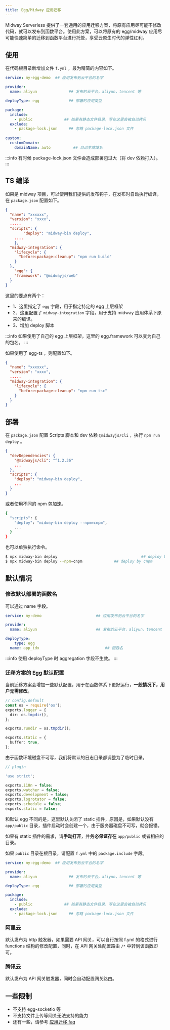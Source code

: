 ```yaml
---
title: Egg/Midway 应用迁移
---
```


  Midway Serverless 提供了一套通用的应用迁移方案，将原有应用尽可能不修改代码，就可以发布到函数平台。使用此方案，可以将原有的 egg/midway 应用尽可能快速简单的迁移到函数平台进行托管，享受云原生时代的弹性红利。


## 使用


在代码根目录新增加文件 `f.yml` ，最为精简的内容如下。


```yaml
service: my-egg-demo  ## 应用发布到云平台的名字

provider:
  name: aliyun        		## 发布的云平台，aliyun，tencent 等

deployType: egg       		## 部署的应用类型

package:
  include: 
    - public              ## 如果有静态文件目录，写在这里会被自动拷贝
  exclude:
    - package-lock.json		## 忽略 package-lock.json 文件
    
custom:
  customDomain:
    domainName: auto          ## 自动生成域名
```
:::info
有时候 package-lock.json 文件会造成部署包过大（将 dev 依赖打入）。
:::


## TS 编译


如果是 midway 项目，可以使用我们提供的发布钩子，在发布时自动执行编译，在 `package.json` 配置如下。
```json
{
  "name": "xxxxxx",
  "version": "xxxx",
  .....
  "scripts": {
		"deploy": "midway-bin deploy",
  	....
	},
  "midway-integration": {
    "lifecycle": {
      "before:package:cleanup": "npm run build"
    }
  },
	"egg": {
  	"framework": "@midwayjs/web"
  }
}
```
这里的要点有两个：

- 1、这里指定了 `egg` 字段，用于指定特定的 egg 上层框架
- 2、这里配置了 `midway-integration` 字段，用于支持 midway 应用体系下原来的编译。
- 3、增加 deploy 脚本



:::info
如果使用了自己的 egg 上层框架，这里的 egg.framework 可以变为自己的包名。
:::


如果使用了 egg-ts ，则配置如下。
```json
{
  "name": "xxxxxx",
  "version": "xxxx",
  .....
  "midway-integration": {
    "lifecycle": {
      "before:package:cleanup": "npm run tsc"
    }
  }
}
```




## 部署


在 `package.json` 配置 Scripts 脚本和 dev 依赖 `@midwayjs/cli` ，执行 `npm run deploy` 。
```json
{
  "devDependencies": {
    "@midwayjs/cli": "^1.2.36"
    ...
  },
  "scripts": {
    "deploy": "midway-bin deploy",
    ...
  }
}
```
或者使用不同的 npm 包加速。
```bash
{
  "scripts": {
    "deploy": "midway-bin deploy --npm=cnpm",
    ...
  }
}
```


也可以单独执行命令。
```bash
$ npx midway-bin deploy										## deploy by npm
$ npx midway-bin deploy --npm=cnpm				## deploy by cnpm
```


## 默认情况


### 修改默认部署的函数名


可以通过 name 字段。
```yaml
service: my-demo  						## 应用发布到云平台的名字

provider:
  name: aliyun       					## 发布的云平台，aliyun，tencent 等

deployType: 
	type: egg
  name: app_idx								## 函数名
```


:::info
使用 deployType 时 aggregation 字段不生效。
:::


### 迁移方案的 Egg 默认配置


当前迁移方案会增加一些默认配置，用于在函数体系下更好运行，**一般情况下，用户无需修改**。
```typescript
// config.default
const os = require('os');
exports.logger = {
  dir: os.tmpdir(),
};

exports.rundir = os.tmpdir();

exports.static = {
  buffer: true,
};

```
由于函数环境磁盘不可写，我们将默认的日志目录都调整为了临时目录。
```typescript
// plugin

'use strict';

exports.i18n = false;
exports.watcher = false;
exports.development = false;
exports.logrotator = false;
exports.schedule = false;
exports.static = false;

```
和默认 egg 不同的是，这里默认关闭了 static 插件，原因是，如果默认没有 `app/public` 目录，插件启动时会创建一个，由于服务器磁盘不可写，就会报错。


如果有 static 插件的需求，请**手动打开**，并**务必保证存在** `app/public` 或者相应的目录。


如果 `public` 目录在根目录，请配置 `f.yml` 中的 `package.include` 字段。


```yaml
service: my-egg-demo  ## 应用发布到云平台的名字

provider:
  name: aliyun        		## 发布的云平台，aliyun，tencent 等

deployType: egg       		## 部署的应用类型

package:
  include: 
    - public              ## 如果有静态文件目录，写在这里会被自动拷贝
  exclude:
    - package-lock.json		## 忽略 package-lock.json 文件
```




### 阿里云


默认发布为  http 触发器，如果需要 API 网关，可以自行按照 f.yml 的格式进行 functions 结构的修改配置，同时，在 API 网关处配置路由 `/*` 中转到该函数即可。


### 腾讯云


默认发布为  API 网关触发器，同时会自动配置网关路由。


## 一些限制


- 不支持 egg-socketio 等
- 不支持文件上传等网关无法支持的能力
- 还有一些，请参考 [应用迁移 faq](migrate_faq)